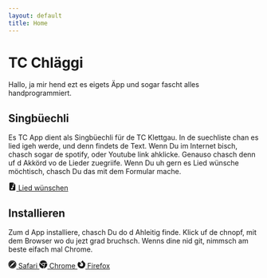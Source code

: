 ```yaml
---
layout: default
title: Home
---
```

# TC Chläggi

Hallo, ja mir hend ezt es eigets Äpp und sogar fascht alles handprogrammiert.

## Singbüechli

Es TC App dient als Singbüechli für de TC Klettgau. In de suechliste chan es lied igeh werde, und denn findets de Text. Wenn Du im Internet bisch, chasch sogar de spotify, oder Youtube link ahklicke. Genauso chasch denn uf d Akkörd vo de Lieder zuegriife. Wenn Du uh gern es Lied wünsche möchtisch, chasch Du das mit dem Formular mache.

<a href="https://hafen.swisscloudhosting.ch/apps/forms/s/8JPtHedtboKwjwMcMr7F2xqP" class="btn btn-secondary" target="_blank">
    <svg xmlns="http://www.w3.org/2000/svg" width="16" height="16" fill="currentColor" class="bi bi-file-earmark-music-fill" viewBox="0 0 16 16">
        <path d="M9.293 0H4a2 2 0 0 0-2 2v12a2 2 0 0 0 2 2h8a2 2 0 0 0 2-2V4.707A1 1 0 0 0 13.707 4L10 .293A1 1 0 0 0 9.293 0zM9.5 3.5v-2l3 3h-2a1 1 0 0 1-1-1zM11 6.64v1.75l-2 .5v3.61c0 .495-.301.883-.662 1.123C7.974 13.866 7.499 14 7 14c-.5 0-.974-.134-1.338-.377-.36-.24-.662-.628-.662-1.123s.301-.883.662-1.123C6.026 11.134 6.501 11 7 11c.356 0 .7.068 1 .196V6.89a1 1 0 0 1 .757-.97l1-.25A1 1 0 0 1 11 6.64z"></path>
    </svg>
    Lied wünschen
</a>

## Installieren

Zum d App installiere, chasch Du do d Ahleitig finde. Klick uf de chnopf, mit dem Browser wo du jezt grad bruchsch. Wenns dine nid git, nimmsch am beste eifach mal Chrome.

<a href="/install/safari.html" class="btn btn-secondary" target="_blank">
    <svg xmlns="http://www.w3.org/2000/svg" width="16" height="16" fill="currentColor" class="bi bi-browser-safari" viewBox="0 0 16 16">
  		<path d="M8 16A8 8 0 1 0 8 0a8 8 0 0 0 0 16Zm.25-14.75v1.5a.25.25 0 0 1-.5 0v-1.5a.25.25 0 0 1 .5 0Zm0 12v1.5a.25.25 0 1 1-.5 0v-1.5a.25.25 0 1 1 .5 0ZM4.5 1.938a.25.25 0 0 1 .342.091l.75 1.3a.25.25 0 0 1-.434.25l-.75-1.3a.25.25 0 0 1 .092-.341Zm6 10.392a.25.25 0 0 1 .341.092l.75 1.299a.25.25 0 1 1-.432.25l-.75-1.3a.25.25 0 0 1 .091-.34ZM2.28 4.408l1.298.75a.25.25 0 0 1-.25.434l-1.299-.75a.25.25 0 0 1 .25-.434Zm10.392 6 1.299.75a.25.25 0 1 1-.25.434l-1.3-.75a.25.25 0 0 1 .25-.434ZM1 8a.25.25 0 0 1 .25-.25h1.5a.25.25 0 0 1 0 .5h-1.5A.25.25 0 0 1 1 8Zm12 0a.25.25 0 0 1 .25-.25h1.5a.25.25 0 1 1 0 .5h-1.5A.25.25 0 0 1 13 8ZM2.03 11.159l1.298-.75a.25.25 0 0 1 .25.432l-1.299.75a.25.25 0 0 1-.25-.432Zm10.392-6 1.299-.75a.25.25 0 1 1 .25.433l-1.3.75a.25.25 0 0 1-.25-.434ZM4.5 14.061a.25.25 0 0 1-.092-.341l.75-1.3a.25.25 0 0 1 .434.25l-.75 1.3a.25.25 0 0 1-.342.091Zm6-10.392a.25.25 0 0 1-.091-.342l.75-1.299a.25.25 0 1 1 .432.25l-.75 1.3a.25.25 0 0 1-.341.09ZM6.494 1.415l.13.483a.25.25 0 1 1-.483.13l-.13-.483a.25.25 0 0 1 .483-.13ZM9.86 13.972l.13.483a.25.25 0 1 1-.483.13l-.13-.483a.25.25 0 0 1 .483-.13ZM3.05 3.05a.25.25 0 0 1 .354 0l.353.354a.25.25 0 0 1-.353.353l-.354-.353a.25.25 0 0 1 0-.354Zm9.193 9.193a.25.25 0 0 1 .353 0l.354.353a.25.25 0 1 1-.354.354l-.353-.354a.25.25 0 0 1 0-.353ZM1.545 6.01l.483.13a.25.25 0 1 1-.13.483l-.483-.13a.25.25 0 1 1 .13-.482Zm12.557 3.365.483.13a.25.25 0 1 1-.13.483l-.483-.13a.25.25 0 1 1 .13-.483Zm-12.863.436a.25.25 0 0 1 .176-.306l.483-.13a.25.25 0 1 1 .13.483l-.483.13a.25.25 0 0 1-.306-.177Zm12.557-3.365a.25.25 0 0 1 .176-.306l.483-.13a.25.25 0 1 1 .13.483l-.483.13a.25.25 0 0 1-.306-.177ZM3.045 12.944a.299.299 0 0 1-.029-.376l3.898-5.592a.25.25 0 0 1 .062-.062l5.602-3.884a.278.278 0 0 1 .392.392L9.086 9.024a.25.25 0 0 1-.062.062l-5.592 3.898a.299.299 0 0 1-.382-.034l-.005-.006Zm3.143 1.817a.25.25 0 0 1-.176-.306l.129-.483a.25.25 0 0 1 .483.13l-.13.483a.25.25 0 0 1-.306.176ZM9.553 2.204a.25.25 0 0 1-.177-.306l.13-.483a.25.25 0 1 1 .483.13l-.13.483a.25.25 0 0 1-.306.176Z"/>
	</svg>
    Safari
</a>

<a href="/install/chrome.html" class="btn btn-secondary" target="_blank">
    <svg xmlns="http://www.w3.org/2000/svg" width="16" height="16" fill="currentColor" class="bi bi-browser-chrome" viewBox="0 0 16 16">
  		<path fill-rule="evenodd" d="M16 8a8.001 8.001 0 0 1-7.022 7.94l1.902-7.098a2.995 2.995 0 0 0 .05-1.492A2.977 2.977 0 0 0 10.237 6h5.511A8 8 0 0 1 16 8ZM0 8a8 8 0 0 0 7.927 8l1.426-5.321a2.978 2.978 0 0 1-.723.255 2.979 2.979 0 0 1-1.743-.147 2.986 2.986 0 0 1-1.043-.7L.633 4.876A7.975 7.975 0 0 0 0 8Zm5.004-.167L1.108 3.936A8.003 8.003 0 0 1 15.418 5H8.066a2.979 2.979 0 0 0-1.252.243 2.987 2.987 0 0 0-1.81 2.59ZM8 10a2 2 0 1 0 0-4 2 2 0 0 0 0 4Z"/>
	</svg>
    Chrome
</a>

<a href="/install/firefox.html" class="btn btn-secondary" target="_blank">
    <svg xmlns="http://www.w3.org/2000/svg" width="16" height="16" fill="currentColor" class="bi bi-browser-firefox" viewBox="0 0 16 16">
  		<path d="M13.384 3.408c.535.276 1.22 1.152 1.556 1.963a7.98 7.98 0 0 1 .503 3.897l-.009.077a8.533 8.533 0 0 1-.026.224A7.758 7.758 0 0 1 .006 8.257v-.04c.016-.363.055-.724.114-1.082.01-.074.075-.42.09-.489l.01-.051a6.551 6.551 0 0 1 1.041-2.35c.217-.31.46-.6.725-.87.233-.238.487-.456.758-.65a1.5 1.5 0 0 1 .26-.137c-.018.268-.04 1.553.268 1.943h.003a5.744 5.744 0 0 1 1.868-1.443 3.597 3.597 0 0 0 .021 1.896c.07.047.137.098.2.152.107.09.226.207.454.433l.068.066.009.009a1.933 1.933 0 0 0 .213.18c.383.287.943.563 1.306.741.201.1.342.168.359.193l.004.008c-.012.193-.695.858-.933.858-2.206 0-2.564 1.335-2.564 1.335.087.997.714 1.839 1.517 2.357a3.72 3.72 0 0 0 .439.241c.076.034.152.065.228.094.325.115.665.18 1.01.194 3.043.143 4.155-2.804 3.129-4.745v-.001a3.005 3.005 0 0 0-.731-.9 2.945 2.945 0 0 0-.571-.37l-.003-.002a2.679 2.679 0 0 1 1.87.454 3.915 3.915 0 0 0-3.396-1.983c-.078 0-.153.005-.23.01l-.042.003V4.31h-.002a3.882 3.882 0 0 0-.8.14 6.454 6.454 0 0 0-.333-.314 2.321 2.321 0 0 0-.2-.152 3.594 3.594 0 0 1-.088-.383 4.88 4.88 0 0 1 1.352-.289l.05-.003c.052-.004.125-.01.205-.012C7.996 2.212 8.733.843 10.17.002l-.003.005.003-.001.002-.002h.002l.002-.002a.028.028 0 0 1 .015 0 .02.02 0 0 1 .012.007 2.408 2.408 0 0 0 .206.48c.06.103.122.2.183.297.49.774 1.023 1.379 1.543 1.968.771.874 1.512 1.715 2.036 3.02l-.001-.013a8.06 8.06 0 0 0-.786-2.353Z"/>
	</svg>
    Firefox
</a>